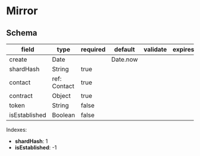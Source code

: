 # Mirror

## Schema

| field         | type         | required | default  | validate | expires |
| ------------- | ------------ | -------- | -------- | -------- | ------- |
| create        | Date         |          | Date.now |          |         |
| shardHash     | String       | true     |          |          |         |
| contact       | ref: Contact | true     |          |          |         |
| contract      | Object       | true     |          |          |         |
| token         | String       | false    |          |          |         |
| isEstablished | Boolean      | false    |          |          |         |

Indexes:

* **shardHash**: 1
* **isEstablished**: -1
